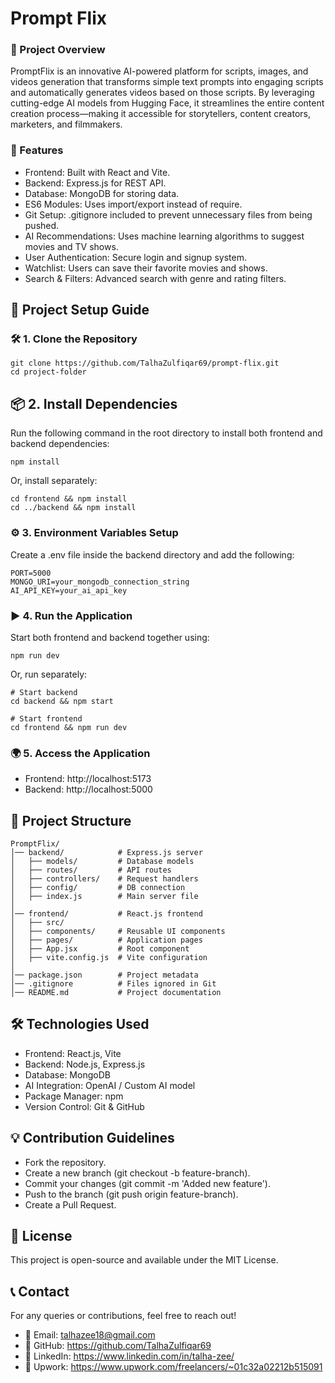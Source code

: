 # Prompt Flix
### 📌 Project Overview

PromptFlix is an innovative AI-powered platform for scripts, images, and videos generation that transforms simple text prompts into engaging scripts and automatically generates videos based on those scripts. By leveraging cutting-edge AI models from Hugging Face, it streamlines the entire content creation process—making it accessible for storytellers, content creators, marketers, and filmmakers.


### 🚀 Features

* Frontend: Built with React and Vite.
* Backend: Express.js for REST API.
* Database: MongoDB for storing data.
* ES6 Modules: Uses import/export instead of require.
* Git Setup: .gitignore included to prevent unnecessary files from being pushed.
* AI Recommendations: Uses machine learning algorithms to suggest movies and TV shows.
* User Authentication: Secure login and signup system.
* Watchlist: Users can save their favorite movies and shows.
* Search & Filters: Advanced search with genre and rating filters.


## 🔧 Project Setup Guide
### 🛠️ 1. Clone the Repository

```
git clone https://github.com/TalhaZulfiqar69/prompt-flix.git
cd project-folder
```

## 📦 2. Install Dependencies
Run the following command in the root directory to install both frontend and backend dependencies:

```
npm install
```

Or, install separately:

```
cd frontend && npm install
cd ../backend && npm install
```

### ⚙️ 3. Environment Variables Setup

Create a .env file inside the backend directory and add the following:

```
PORT=5000
MONGO_URI=your_mongodb_connection_string
AI_API_KEY=your_ai_api_key
```

### ▶️ 4. Run the Application

Start both frontend and backend together using:

```
npm run dev
```

Or, run separately:

```
# Start backend
cd backend && npm start

# Start frontend
cd frontend && npm run dev
```

### 🌍 5. Access the Application

* Frontend: http://localhost:5173
* Backend: http://localhost:5000

## 📂 Project Structure
```
PromptFlix/
│── backend/            # Express.js server
│   ├── models/         # Database models
│   ├── routes/         # API routes
│   ├── controllers/    # Request handlers
│   ├── config/         # DB connection
│   ├── index.js        # Main server file
│
│── frontend/           # React.js frontend
│   ├── src/
│   ├── components/     # Reusable UI components
│   ├── pages/          # Application pages
│   ├── App.jsx         # Root component
│   ├── vite.config.js  # Vite configuration
│
│── package.json        # Project metadata
│── .gitignore          # Files ignored in Git
│── README.md           # Project documentation
```

## 🛠️ Technologies Used

* Frontend: React.js, Vite
* Backend: Node.js, Express.js
* Database: MongoDB
* AI Integration: OpenAI / Custom AI model
* Package Manager: npm
* Version Control: Git & GitHub

## 💡 Contribution Guidelines

* Fork the repository.
* Create a new branch (git checkout -b feature-branch).
* Commit your changes (git commit -m 'Added new feature').
* Push to the branch (git push origin feature-branch).
* Create a Pull Request.

## 📜 License

This project is open-source and available under the MIT License.

## 📞 Contact

For any queries or contributions, feel free to reach out!
* 📧 Email: talhazee18@gmail.com
* 🔗 GitHub: https://github.com/TalhaZulfiqar69
* 🔗 LinkedIn: https://www.linkedin.com/in/talha-zee/
* 🔗 Upwork: https://www.upwork.com/freelancers/~01c32a02212b515091
